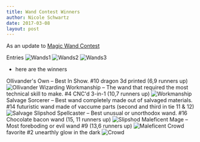 ```yaml
---
title: Wand Contest Winners
author: Nicole Schwartz
date: 2017-03-08
layout: post
---
```


As an update to [Magic Wand Contest](https://wiki.hacksburg.org/events:2017:magic_wand_contest) 

Entries
![Wands1](https://github.com/Hacksburg/hacksburg.github.io/blob/master/images/wands1.jpg)
![Wands2](https://github.com/Hacksburg/hacksburg.github.io/blob/master/images/wands2.jpg)
![Wands3](https://github.com/Hacksburg/hacksburg.github.io/blob/master/images/wands3.jpg)


- here are the winners

Ollivander's Own – Best In Show. #10 dragon 3d printed (6,9 runners up)
![Ollivander](https://github.com/Hacksburg/hacksburg.github.io/blob/master/images/Ollivander.jpg)
Wizarding Workmanship – The wand that required the most technical skill to make. #4 CNC'd 3-in-1 (10,7 runners up)
![Workmanship](https://github.com/Hacksburg/hacksburg.github.io/blob/master/images/Workmanship.jpg)
Salvage Sorcerer – Best wand completely made out of salvaged materials. #14 futuristic wand made of vaccume parts (second and third in tie 11 & 12)
![Salvage](https://github.com/Hacksburg/hacksburg.github.io/blob/master/images/Salvage2.jpg)
Slipshod Spellcaster – Best unusual or unorthodox wand. #16 Chocolate bacon wand (15, 11 runners up)
![Slipshod](https://github.com/Hacksburg/hacksburg.github.io/blob/master/images/Slipshod.jpg)
Maleficent Mage – Most foreboding or evil wand #9 (13,6 runners up)
![Maleficent](https://github.com/Hacksburg/hacksburg.github.io/blob/master/images/Maleficent.jpg)
Crowd favorite #2 unearthly glow in the dark
![Crowd](https://github.com/Hacksburg/hacksburg.github.io/blob/master/images/Crowd.jpg)

